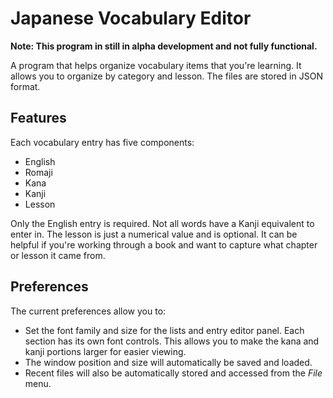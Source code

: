 # Japanese Vocabulary Editor

**Note: This program in still in alpha development and not fully functional.**

A program that helps organize vocabulary items that you're learning. It allows you to organize by category and lesson. The files are stored in JSON format.

## Features

Each vocabulary entry has five components:

* English
* Romaji
* Kana
* Kanji
* Lesson

Only the English entry is required. Not all words have a Kanji equivalent to enter in. The lesson is just a numerical value and is optional. It can be helpful if you're working through a book and want to capture what chapter or lesson it came from.

## Preferences

The current preferences allow you to:

* Set the font family and size for the lists and entry editor panel. Each section has its own font controls. This allows you to make the kana and kanji portions larger for easier viewing.
* The window position and size will automatically be saved and loaded.
* Recent files will also be automatically stored and accessed from the _File_ menu.
